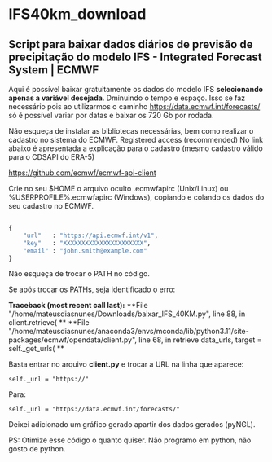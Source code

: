 # IFS40km_download


## Script para baixar dados diários de previsão de precipitação do modelo **IFS** - Integrated Forecast System | ECMWF

Aqui é possível baixar gratuitamente os dados do modelo IFS **selecionando apenas a variável desejada**. Dminuindo o tempo e espaço.
Isso se faz necessário pois ao utilizarmos o caminho https://data.ecmwf.int/forecasts/ só é possível variar por datas e baixar os 720 Gb por rodada.


Não esqueça de instalar as bibliotecas necessárias, bem como realizar o cadastro no sistema do ECMWF. Registered access (recommended)
No link abaixo é apresentada a explicação para o cadastro (mesmo cadastro válido para o CDSAPI do ERA-5)

https://github.com/ecmwf/ecmwf-api-client

Crie no seu $HOME o arquivo oculto .ecmwfapirc (Unix/Linux) ou %USERPROFILE%\.ecmwfapirc (Windows), copiando e colando os dados do seu cadastro no ECMWF. 

```python

{
    "url"   : "https://api.ecmwf.int/v1",
    "key"   : "XXXXXXXXXXXXXXXXXXXXXX",
    "email" : "john.smith@example.com"
}
```

Não esqueça de trocar o PATH no código.


Se após trocar os PATHs, seja identificado o erro:

**Traceback (most recent call last):**
  **File "/home/mateusdiasnunes/Downloads/baixar_IFS_40KM.py", line 88, in <module>
    client.retrieve( **
  **File "/home/mateusdiasnunes/anaconda3/envs/mconda/lib/python3.11/site-packages/ecmwf/opendata/client.py", line 68, in retrieve
    data_urls, target = self._get_urls( **
                        
Basta entrar no arquivo **client.py** e trocar a URL na linha que aparece:

```
self._url = "https://"
```

Para:

```
self._url = "https://data.ecmwf.int/forecasts/"
```

Deixei adicionado um gráfico gerado apartir dos dados gerados (pyNGL). 

PS: Otimize esse código o quanto quiser. Não programo em python, não gosto de python.
